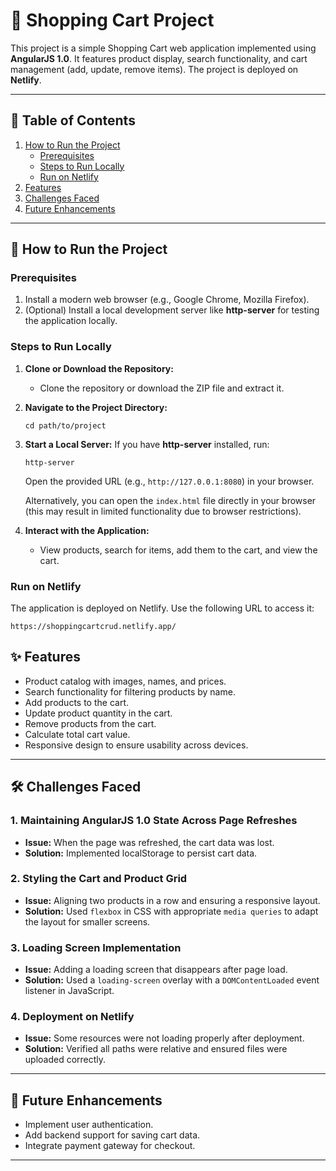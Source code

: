 # 🛒 Shopping Cart Project

This project is a simple Shopping Cart web application implemented using **AngularJS 1.0**. It features product display, search functionality, and cart management (add, update, remove items). The project is deployed on **Netlify**.

---

## 📖 Table of Contents

1. [How to Run the Project](#how-to-run-the-project)
   - [Prerequisites](#prerequisites)
   - [Steps to Run Locally](#steps-to-run-locally)
   - [Run on Netlify](#run-on-netlify)
2. [Features](#features)
3. [Challenges Faced](#challenges-faced)
4. [Future Enhancements](#future-enhancements)

---

## 🚀 How to Run the Project

### Prerequisites

1. Install a modern web browser (e.g., Google Chrome, Mozilla Firefox).
2. (Optional) Install a local development server like **http-server** for testing the application locally.

### Steps to Run Locally

1. **Clone or Download the Repository:**

   - Clone the repository or download the ZIP file and extract it.

2. **Navigate to the Project Directory:**

   ```
   cd path/to/project
   ```

3. **Start a Local Server:**
   If you have **http-server** installed, run:

   ```
   http-server
   ```

   Open the provided URL (e.g., `http://127.0.0.1:8080`) in your browser.

   Alternatively, you can open the `index.html` file directly in your browser (this may result in limited functionality due to browser restrictions).

4. **Interact with the Application:**

   - View products, search for items, add them to the cart, and view the cart.

### Run on Netlify

The application is deployed on Netlify. Use the following URL to access it:

```
https://shoppingcartcrud.netlify.app/
```


## ✨ Features

- Product catalog with images, names, and prices.
- Search functionality for filtering products by name.
- Add products to the cart.
- Update product quantity in the cart.
- Remove products from the cart.
- Calculate total cart value.
- Responsive design to ensure usability across devices.

---

## 🛠️ Challenges Faced

### 1. Maintaining AngularJS 1.0 State Across Page Refreshes

- **Issue:** When the page was refreshed, the cart data was lost.
- **Solution:** Implemented localStorage to persist cart data.

### 2. Styling the Cart and Product Grid

- **Issue:** Aligning two products in a row and ensuring a responsive layout.
- **Solution:** Used `flexbox` in CSS with appropriate `media queries` to adapt the layout for smaller screens.

### 3. Loading Screen Implementation

- **Issue:** Adding a loading screen that disappears after page load.
- **Solution:** Used a `loading-screen` overlay with a `DOMContentLoaded` event listener in JavaScript.

### 4. Deployment on Netlify

- **Issue:** Some resources were not loading properly after deployment.
- **Solution:** Verified all paths were relative and ensured files were uploaded correctly.

---

## 🌟 Future Enhancements

- Implement user authentication.
- Add backend support for saving cart data.
- Integrate payment gateway for checkout.

---



